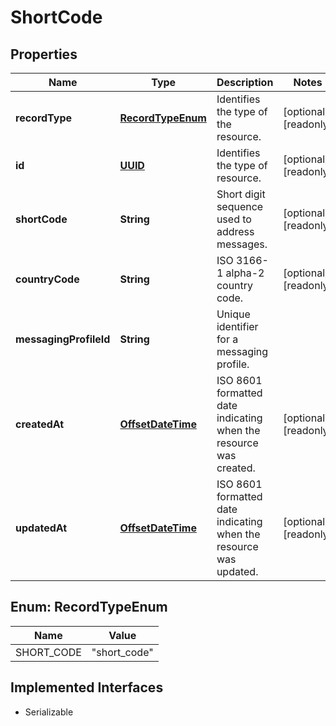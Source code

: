 

# ShortCode

## Properties

Name | Type | Description | Notes
------------ | ------------- | ------------- | -------------
**recordType** | [**RecordTypeEnum**](#RecordTypeEnum) | Identifies the type of the resource. |  [optional] [readonly]
**id** | [**UUID**](UUID.md) | Identifies the type of resource. |  [optional] [readonly]
**shortCode** | **String** | Short digit sequence used to address messages. |  [optional] [readonly]
**countryCode** | **String** | ISO 3166-1 alpha-2 country code. |  [optional] [readonly]
**messagingProfileId** | **String** | Unique identifier for a messaging profile. | 
**createdAt** | [**OffsetDateTime**](OffsetDateTime.md) | ISO 8601 formatted date indicating when the resource was created. |  [optional] [readonly]
**updatedAt** | [**OffsetDateTime**](OffsetDateTime.md) | ISO 8601 formatted date indicating when the resource was updated. |  [optional] [readonly]



## Enum: RecordTypeEnum

Name | Value
---- | -----
SHORT_CODE | &quot;short_code&quot;


## Implemented Interfaces

* Serializable


